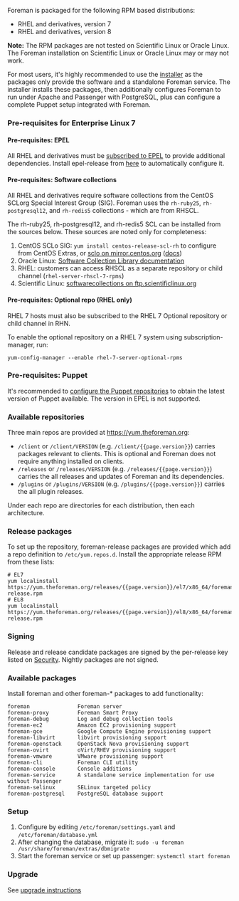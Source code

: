
Foreman is packaged for the following RPM based distributions:

* RHEL and derivatives, version 7
* RHEL and derivatives, version 8

**Note:** The RPM packages are not tested on Scientific Linux or Oracle Linux. The Foreman installation on Scientific Linux or Oracle Linux may or may not work.

For most users, it's highly recommended to use the [installer](manuals/{{page.version}}/index.html#3.2ForemanInstaller) as the packages only provide the software and a standalone Foreman service.  The installer installs these packages, then additionally configures Foreman to run under Apache and Passenger with PostgreSQL, plus can configure a complete Puppet setup integrated with Foreman.

### Pre-requisites for Enterprise Linux 7

#### Pre-requisites: EPEL

All RHEL and derivatives must be [subscribed to EPEL](https://fedoraproject.org/wiki/EPEL) to provide additional dependencies.  Install epel-release from [here](https://fedoraproject.org/wiki/EPEL#How_can_I_use_these_extra_packages.3F) to automatically configure it.

#### Pre-requisites: Software collections
All RHEL and derivatives require software collections from the CentOS SCLorg Special Interest Group (SIG). Foreman uses the `rh-ruby25`, `rh-postgresql12`, and `rh-redis5` collections - which are from RHSCL.

The rh-ruby25, rh-postgresql12, and rh-redis5 SCL can be installed from the sources below. These sources are noted only for completeness:

1. CentOS SCLo SIG: `yum install centos-release-scl-rh` to configure from CentOS Extras, or [sclo on mirror.centos.org](http://mirror.centos.org/centos/7/sclo/x86_64/rh/) ([docs](https://wiki.centos.org/AdditionalResources/Repositories/SCL))
1. Oracle Linux: [Software Collection Library documentation](http://docs.oracle.com/cd/E37670_01/E59096/html/index.html)
1. RHEL: customers can access RHSCL as a separate repository or child channel (`rhel-server-rhscl-7-rpms`)
1. Scientific Linux: [softwarecollections on ftp.scientificlinux.org](http://ftp.scientificlinux.org/linux/scientific/7x/external_products/softwarecollections/)

#### Pre-requisites: Optional repo (RHEL only)

RHEL 7 hosts must also be subscribed to the RHEL 7 Optional repository or child channel in RHN.

To enable the optional repository on a RHEL 7 system using subscription-manager, run:

    yum-config-manager --enable rhel-7-server-optional-rpms

### Pre-requisites: Puppet

It's recommended to [configure the Puppet repositories](https://puppet.com/docs/puppet/latest/install_agents.html#task-9788) to obtain the latest version of Puppet available. The version in EPEL is not supported.

### Available repositories

Three main repos are provided at <https://yum.theforeman.org>:

* `/client` or `/client/VERSION` (e.g. `/client/{{page.version}}`) carries packages relevant to clients. This is optional and Foreman does not require anything installed on clients.
* `/releases` or `/releases/VERSION` (e.g. `/releases/{{page.version}}`) carries the all releases and updates of Foreman and its dependencies.
* `/plugins` or `/plugins/VERSION` (e.g. `/plugins/{{page.version}}`) carries the all plugin releases.

Under each repo are directories for each distribution, then each architecture.

### Release packages

To set up the repository, foreman-release packages are provided which add a repo definition to `/etc/yum.repos.d`.  Install the appropriate release RPM from these lists:

    # EL7
    yum localinstall https://yum.theforeman.org/releases/{{page.version}}/el7/x86_64/foreman-release.rpm
    # EL8
    yum localinstall https://yum.theforeman.org/releases/{{page.version}}/el8/x86_64/foreman-release.rpm

### Signing

Release and release candidate packages are signed by the per-release key listed on [Security](security.html#GPGkeys).  Nightly packages are not signed.

### Available packages

Install foreman and other foreman-* packages to add functionality:

    foreman               Foreman server
    foreman-proxy         Foreman Smart Proxy
    foreman-debug         Log and debug collection tools
    foreman-ec2           Amazon EC2 provisioning support
    foreman-gce           Google Compute Engine provisioning support
    foreman-libvirt       libvirt provisioning support
    foreman-openstack     OpenStack Nova provisioning support
    foreman-ovirt         oVirt/RHEV provisioning support
    foreman-vmware        VMware provisioning support
    foreman-cli           Foreman CLI utility
    foreman-console       Console additions
    foreman-service       A standalone service implementation for use without Passenger
    foreman-selinux       SELinux targeted policy
    foreman-postgresql    PostgreSQL database support

### Setup

1. Configure by editing `/etc/foreman/settings.yaml` and `/etc/foreman/database.yml`
1. After changing the database, migrate it: `sudo -u foreman /usr/share/foreman/extras/dbmigrate`
1. Start the foreman service or set up passenger: `systemctl start foreman`

### Upgrade

See [upgrade instructions](manuals/{{page.version}}/index.html#3.6Upgradeto{{page.version}})
